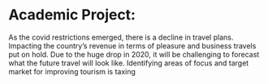 # Academic Project:
As the covid restrictions emerged, there is a decline in travel plans.
Impacting the country’s revenue in terms of pleasure and business travels put on hold.
Due to the huge drop in 2020, it will be challenging to forecast what the future travel will look like.
Identifying areas of focus and target market for improving tourism is  taxing
